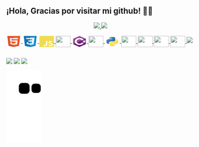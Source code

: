 ## ¡Hola, Gracias por visitar mi github! ✌🏽
<div align="center">
  <a href="https://github.com/alexis-6">
  <img height="180em" src="https://github-readme-stats.vercel.app/api?username=alexis-6&show_icons=true&theme=dark&include_all_commits=true&count_private=true"/>
  <img height="180em" src="https://github-readme-stats.vercel.app/api/top-langs/?username=alexis-6&layout=compact&langs_count=7&theme=dark"/>
</div>
<div style="display: inline_block"><br>
  <img align="center" height="30" width="40" src="https://raw.githubusercontent.com/devicons/devicon/master/icons/html5/html5-original.svg">
  <img align="center" height="30" width="40" src="https://raw.githubusercontent.com/devicons/devicon/master/icons/css3/css3-original.svg">
  <img align="center" height="30" width="40" src="https://raw.githubusercontent.com/devicons/devicon/master/icons/javascript/javascript-plain.svg">
  <img align="center" height="30" width="40" src="https://cdn.jsdelivr.net/gh/devicons/devicon/icons/angularjs/angularjs-original.svg">
  <img align="center" height="30" width="40" src="https://raw.githubusercontent.com/devicons/devicon/master/icons/csharp/csharp-original.svg">
  <img align="center" height="30" width="40" src="https://cdn.jsdelivr.net/gh/devicons/devicon/icons/dotnetcore/dotnetcore-original.svg">
  <img align="center" height="30" width="40" src="https://raw.githubusercontent.com/devicons/devicon/master/icons/python/python-original.svg">
  <img align="center" height="30" width="40" style="background:white;" src="https://cdn.jsdelivr.net/gh/devicons/devicon/icons/django/django-plain-wordmark.svg">
  <img align="center" height="30" width="40" style="background:white;" src="https://cdn.jsdelivr.net/gh/devicons/devicon/icons/oracle/oracle-original.svg">
  <img align="center" height="30" width="40" style="background:white;" src="https://cdn.jsdelivr.net/gh/devicons/devicon/icons/microsoftsqlserver/microsoftsqlserver-plain-wordmark.svg">
  <img align="center" height="30" width="40" style="white" src="https://cdn.jsdelivr.net/gh/devicons/devicon/icons/mongodb/mongodb-original-wordmark.svg">
  <img src="https://cdn.jsdelivr.net/gh/devicons/devicon/icons/microsoftsqlserver/microsoftsqlserver-plain-wordmark.svg" />
</div>
  <h2></h2>
 <div> 
  <a href="https://instagram.com/27kaj" target="_blank"><img src="https://img.shields.io/badge/-Instagram-%23E4405F?style=for-the-badge&logo=instagram&logoColor=white" target="_blank"></a>
  <a href = "mailto:kajimenez1127@gmail.com"><img src="https://img.shields.io/badge/-Gmail-%23333?style=for-the-badge&logo=gmail&logoColor=white" target="_blank"></a>
  <a href="https://www.linkedin.com/in/kevinalexisjimenez/" target="_blank"><img src="https://img.shields.io/badge/-LinkedIn-%230077B5?style=for-the-badge&logo=linkedin&logoColor=white" target="_blank"></a> 
 
  ![Snake animation](https://github.com/rafaballerini/rafaballerini/blob/output/github-contribution-grid-snake.svg)
 
</div>
